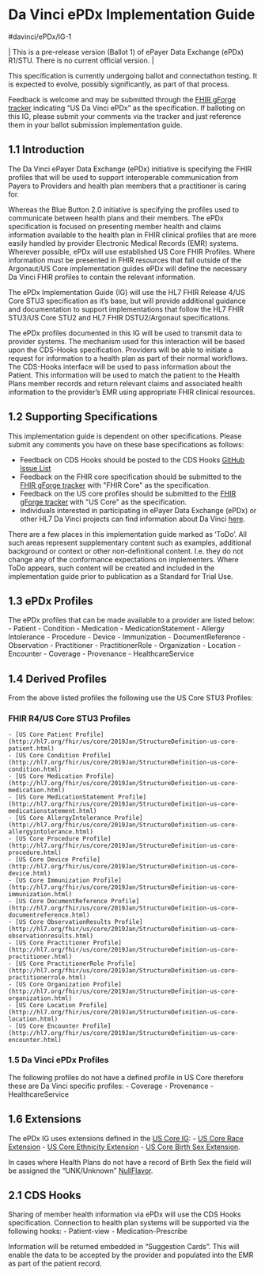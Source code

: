 # Da Vinci ePDx Implementation Guide
#davinci/ePDx/IG-1

| This is a pre-release version (Ballot 1) of ePayer Data Exchange  (ePDx) R1/STU. There is no current official version. | 

This specification is currently undergoing ballot and connectathon testing. It is expected to evolve, possibly significantly, as part of that process.

Feedback is welcome and may be submitted through the [FHIR gForge tracker](http://gforge.hl7.org/gf/project/fhir/tracker/?action=TrackerItemAdd&tracker_id=677/) indicating “US Da Vinci ePDx” as the specification. If balloting on this IG, please submit your comments via the tracker and just reference them in your ballot submission implementation guide.

## 1.1 Introduction
The Da Vinci ePayer Data Exchange (ePDx) initiative is specifying the FHIR profiles that will be used to support interoperable communication from Payers to Providers and health plan members that a practitioner is caring for.

Whereas the Blue Button 2.0 initiative is specifying the profiles used to communicate between health plans and their members. The ePDx specification is focused on presenting member health and claims information available to the health plan in FHIR clinical profiles that are more easily handled by provider Electronic Medical Records (EMR) systems. Wherever possible, ePDx will use established US Core FHIR Profiles. Where information must be presented in FHIR resources that fall outside of the Argonaut/US Core implementation guides ePDx will define the necessary Da Vinci FHIR profiles to contain the relevant information.

The ePDx Implementation Guide (IG) will use the HL7 FHIR Release 4/US Core STU3 specification as it’s base, but will provide additional guidance and documentation to support implementations that follow the HL7 FHIR STU3/US Core STU2 and HL7 FHIR DSTU2/Argonaut specifications. 

The ePDx profiles documented in this IG will be used to transmit data to provider systems. The mechanism used for this interaction will be based upon the CDS-Hooks specification.  Providers will be able to initiate a request for information to a health plan as part of their normal workflows. The CDS-Hooks interface will be used to pass information about the Patient. This information will be used to match the patient to the Health Plans member records and return relevant claims and associated health information to the provider’s EMR using appropriate FHIR clinical resources.

## 1.2 Supporting Specifications
This implementation guide is dependent on other specifications. Please submit any comments you have on these base specifications as follows:

* Feedback on CDS Hooks should be posted to the CDS Hooks [GitHub Issue List](https://github.com/cds-hooks/docs/issues)
* Feedback on the FHIR core specification should be submitted to the [FHIR gForge tracker](http://gforge.hl7.org/gf/project/fhir/tracker/?action=TrackerItemAdd&tracker_id=677) with "FHIR Core" as the specification.
* Feedback on the US core profiles should be submitted to the [FHIR gForge tracker](http://gforge.hl7.org/gf/project/fhir/tracker/?action=TrackerItemAdd&tracker_id=677) with "US Core" as the specification.
* Individuals interested in participating in ePayer Data Exchange (ePDx) or other HL7 Da Vinci projects can find information about Da Vinci [here](http://www.hl7.org/about/davinci).

There are a few places in this implementation guide marked as ‘ToDo’. All such areas represent supplementary content such as examples, additional background or context or other non-definitional content. I.e. they do not change any of the conformance expectations on implementers. Where ToDo appears, such content will be created and included in the implementation guide prior to publication as a Standard for Trial Use.

## 1.3 ePDx Profiles
The ePDx profiles that can be made available to a provider are listed below:
	- Patient
	- Condition 
	- Medication 
	- MedicationStatement 
	- Allergy Intolerance 
	- Procedure 
	- Device 
	- Immunization 
	- DocumentReference 
	- Observation 
	- Practitioner 
	- PractitionerRole 
	- Organization 
	- Location
	- Encounter 
	- Coverage 
	- Provenance
	- HealthcareService

## 1.4 Derived Profiles
From the above listed profiles the following use the US Core STU3 Profiles:
### FHIR R4/US Core STU3 Profiles
	- [US Core Patient Profile](http://hl7.org/fhir/us/core/2019Jan/StructureDefinition-us-core-patient.html)
	- [US Core Condition Profile](http://hl7.org/fhir/us/core/2019Jan/StructureDefinition-us-core-condition.html)
	- [US Core Medication Profile](http://hl7.org/fhir/us/core/2019Jan/StructureDefinition-us-core-medication.html)
	- [US Core MedicationStatement Profile](http://hl7.org/fhir/us/core/2019Jan/StructureDefinition-us-core-medicationstatement.html)
	- [US Core AllergyIntolerance Profile](http://hl7.org/fhir/us/core/2019Jan/StructureDefinition-us-core-allergyintolerance.html)
	- [US Core Procedure Profile](http://hl7.org/fhir/us/core/2019Jan/StructureDefinition-us-core-procedure.html)
	- [US Core Device Profile](http://hl7.org/fhir/us/core/2019Jan/StructureDefinition-us-core-device.html)
	- [US Core Immunization Profile](http://hl7.org/fhir/us/core/2019Jan/StructureDefinition-us-core-immunization.html)
	- [US Core DocumentReference Profile](http://hl7.org/fhir/us/core/2019Jan/StructureDefinition-us-core-documentreference.html)
	- [US Core ObservationResults Profile](http://hl7.org/fhir/us/core/2019Jan/StructureDefinition-us-core-observationresults.html)
	- [US Core Practitioner Profile](http://hl7.org/fhir/us/core/2019Jan/StructureDefinition-us-core-practitioner.html)
	- [US Core PractitionerRole Profile](http://hl7.org/fhir/us/core/2019Jan/StructureDefinition-us-core-practitionerrole.html)
	- [US Core Organization Profile](http://hl7.org/fhir/us/core/2019Jan/StructureDefinition-us-core-organization.html)
	- [US Core Location Profile](http://hl7.org/fhir/us/core/2019Jan/StructureDefinition-us-core-location.html)
	- [US Core Encounter Profile](http://hl7.org/fhir/us/core/2019Jan/StructureDefinition-us-core-encounter.html)

### 1.5 Da Vinci ePDx Profiles

The following profiles do not have a defined profile in US Core therefore these are Da Vinci specific profiles:
	- Coverage
	- Provenance
	- HealthcareService

## 1.6 Extensions
The ePDx IG uses extensions defined in the [US Core IG](http://hl7.org/fhir/us/core/2019Jan/profiles.html#extensions):
	- [US Core Race Extension](http://hl7.org/fhir/us/core/2019Jan/StructureDefinition-us-core-race.html)
	- [US Core Ethnicity Extension](http://hl7.org/fhir/us/core/2019Jan/StructureDefinition-us-core-ethnicity.html)
	- [US Core Birth Sex Extension](http://hl7.org/fhir/us/core/2019Jan/StructureDefinition-us-core-birthsex.html). 

In cases where Health Plans do not have a record of Birth Sex the field will be assigned the “UNK/Unknown”  [NullFlavor](http://build.fhir.org/v3/NullFlavor/cs.html).

## 2.1 CDS Hooks
Sharing of member health information via ePDx will use the CDS Hooks specification. Connection to health plan systems will be supported via the following hooks:
	- Patient-view
	- Medication-Prescribe

Information will be returned embedded in “Suggestion Cards”. This will enable the data to be accepted by the provider and populated into the EMR as part of the patient record.


